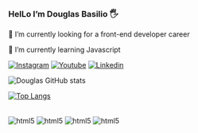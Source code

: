 ### HelLo I’m Douglas Basilio 🖐️
🔭 I’m currently looking for a front-end developer career

🌱 I’m currently learning Javascript

[![Instagram](https://img.shields.io/badge/Instagram-E4405F?style=for-the-badge&logo=instagram&logoColor=white)](https://www.instagram.com/douglaswillianb/)
[![Youtube](https://img.shields.io/badge/YouTube-FF0000?style=for-the-badge&logo=youtube&logoColor=white)](https://www.youtube.com/@douglaswillian95)
[![Linkedin](https://img.shields.io/badge/LinkedIn-0077B5?style=for-the-badge&logo=linkedin&logoColor=white)](https://www.linkedin.com/in/douglas-basilio-459a6a1bb/)

![Douglas GitHub stats](https://github-readme-stats.vercel.app/api?username=DouglasWillianBasilio&show_icons=true&theme=dracula)


[![Top Langs](https://github-readme-stats.vercel.app/api/top-langs/?username=DouglasWillianBasilio&layout=compact)](https://github.com/anuraghazra/github-readme-stats)

<div style="display:inline_block"><br>
    <img align="center" alt="html5" src="https://img.shields.io/badge/HTML5-E34F26?style=for-the-badge&logo=html5&logoColor=white"/>
    <img align="center" alt="html5" src="https://img.shields.io/badge/CSS3-1572B6?style=for-the-badge&logo=css3&logoColor=white"/>
    <img align="center" alt="html5" src="https://img.shields.io/badge/JavaScript-323330?style=for-the-badge&logo=javascript&logoColor=F7DF1E"/>
    <img align="center" alt="html5" src="https://img.shields.io/badge/Python-14354C?style=for-the-badge&logo=python&logoColor=white"/>


</div>
